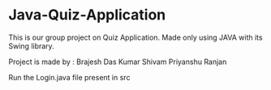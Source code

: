# Java-Quiz-Application

This is our group project on Quiz Application.
Made only using JAVA with its Swing library.

Project is made by :
Brajesh Das
Kumar Shivam
Priyanshu Ranjan

Run the Login.java file present in src

